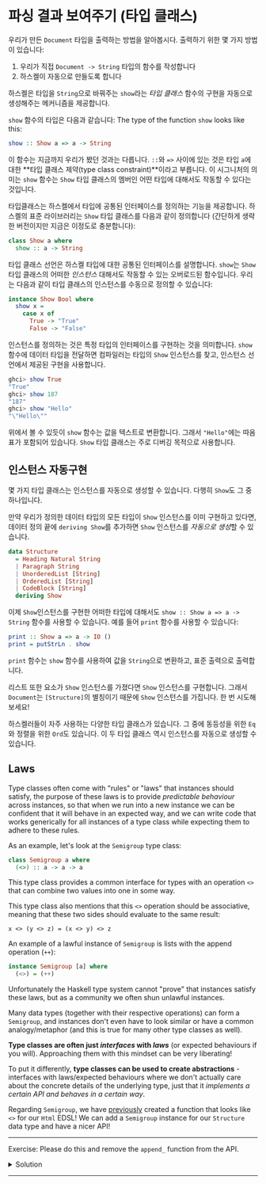 # 파싱 결과 보여주기 (타입 클래스)

우리가 만든 `Document` 타입을 출력하는 방법을 알아봅시다.
출력하기 위한 몇 가지 방법이 있습니다:

1. 우리가 직접 `Document -> String` 타입의 함수를 작성합니다
2. 하스켈이 자동으로 만들도록 합니다

하스켈은 타입을 `String`으로 바꿔주는 `show`라는 *타입 클래스* 함수의 구현을 자동으로 생성해주는 메커니즘을 제공합니다.

`show` 함수의 타입은 다음과 같습니다:
The type of the function `show` looks like this:

```haskell
show :: Show a => a -> String
```

이 함수는 지금까지 우리가 봤던 것과는 다릅니다.
`::`와 `=>` 사이에 있는 것은 타입 `a`에 대한 **타입 클래스 제약(type class constraint)**이라고 부릅니다.
이 시그니처의 의미는 `show` 함수는 `Show` 타입 클래스의 멤버인 어떤 타입에 대해서도 작동할 수 있다는 것입니다.

타입클래스는 하스켈에서 타입에 공통된 인터페이스를 정의하는 기능을 제공합니다.
하스켈의 표준 라이브러리는 `Show` 타입 클래스를 다음과 같이 정의합니다 
(간단하게 생략한 버전이지만 지금은 이정도로 충분합니다):

```haskell
class Show a where
  show :: a -> String
```

타입 클래스 선언은 하스켈 타입에 대한 공통된 인터페이스를 설명합니다.
`show`는 `Show` 타입 클래스의 어떠한 *인스턴스* 대해서도 작동할 수 있는 오버로드된 함수입니다.
우리는 다음과 같이 타입 클래스의 인스턴스를 수동으로 정의할 수 있습니다:

```haskell
instance Show Bool where
  show x =
    case x of
      True -> "True"
      False -> "False"
```

인스턴스를 정의하는 것은 특정 타입의 인터페이스를 구현하는 것을 의미합니다.
`show` 함수에 데이터 타입을 전달하면 컴파일러는 타입의 `Show` 인스턴스를 찾고, 인스턴스 선언에서 제공된 구현을 사용합니다.

```haskell
ghci> show True
"True"
ghci> show 187
"187"
ghci> show "Hello"
"\"Hello\""
```

위에서 볼 수 있듯이 `show` 함수는 값을 텍스트로 변환합니다.
그래서 `"Hello"`에는 따옴표가 포함되어 있습니다.
`Show` 타입 클래스는 주로 디버깅 목적으로 사용합니다.

## 인스턴스 자동구현

몇 가지 타입 클래스는 인스턴스를 자동으로 생성할 수 있습니다.
다행히 `Show`도 그 중 하나입니다.

만약 우리가 정의한 데이터 타입의 모든 타입이 `Show` 인스턴스를 이미 구현하고 있다면,
데이터 정의 끝에 `deriving Show`를 추가하면 `Show` 인스턴스를 *자동으로 생성*할 수 있습니다.

```haskell
data Structure
  = Heading Natural String
  | Paragraph String
  | UnorderedList [String]
  | OrderedList [String]
  | CodeBlock [String]
  deriving Show
```

이제 `Show`인스턴스를 구현한 어떠한 타입에 대해서도 `show :: Show a => a -> String` 함수를 사용할 수 있습니다.
예를 들어 `print` 함수를 사용할 수 있습니다:

```haskell
print :: Show a => a -> IO ()
print = putStrLn . show
```

`print` 함수는 `show` 함수를 사용하여 값을 `String`으로 변환하고, 표준 출력으로 출력합니다.

리스트 또한 요소가 `Show` 인스턴스를 가졌다면 `Show` 인스턴스를 구현합니다.
그래서 `Document`는 `[Structure]`의 별칭이기 때문에 `Show` 인스턴스를 가집니다.
한 번 시도해보세요!

하스켈러들이 자주 사용하는 다양한 타입 클래스가 있습니다.
그 중에 동등성을 위한 `Eq`와 정렬을 위한 `Ord`도 있습니다.
이 두 타입 클래스 역시 인스턴스를 자동으로 생성할 수 있습니다.

## Laws

Type classes often come with "rules" or "laws" that instances should satisfy,
the purpose of these laws is to provide _predictable behaviour_ across
instances, so that when we run into a new instance we can be confident
that it will behave in an expected way, and we can write code
that works generically for all instances of a type class while expecting
them to adhere to these rules.

As an example, let's look at the `Semigroup` type class:

```haskell
class Semigroup a where
  (<>) :: a -> a -> a
```

This type class provides a common interface for types with an operation `<>`
that can combine two values into one in some way.

This type class also mentions that this `<>` operation should be associative,
meaning that these two sides should evaluate to the same result:

```
x <> (y <> z) = (x <> y) <> z
```

An example of a lawful instance of `Semigroup` is lists with the append operation (`++`):

```haskell
instance Semigroup [a] where
  (<>) = (++)
```

Unfortunately the Haskell type system cannot "prove" that instances
satisfy these laws, but as a community we often shun unlawful instances.

Many data types (together with their respective operations) can
form a `Semigroup`, and instances
don't even have to look similar or have a common analogy/metaphor
(and this is true for many other type classes as well).

**Type classes are often just _interfaces_ with _laws_** (or expected behaviours if you will).
Approaching them with this mindset can be very liberating!

To put it differently, **type classes can be used to create abstractions** -
interfaces with laws/expected behaviours where we don't actually care about the
concrete details of the underlying type, just that it _implements a certain
API and behaves in a certain way_.

Regarding `Semigroup`, we have [previously](../03-html/04-safer-construction.md#appending-htmlstructure)
created a function that looks like `<>` for our `Html` EDSL!
We can add a `Semigroup` instance for our `Structure` data type
and have a nicer API!

---

Exercise: Please do this and remove the `append_` function from the API.

<details>
  <summary>Solution</summary>

Replace this:

```haskell
append_ :: Structure -> Structure -> Structure
append_ c1 c2 =
  Structure (getStructureString c1 <> getStructureString c2)
```

With this:

```haskell
instance Semigroup Structure where
  (<>) c1 c2 =
    Structure (getStructureString c1 <> getStructureString c2)
```

And remove the export of `append_` in `Html.hs`. You won't need to further export anything
as type class instances are exported automatically.

You will also need to replace the usage of `append_` with `<>` in `hello.hs`.

</details>

---
